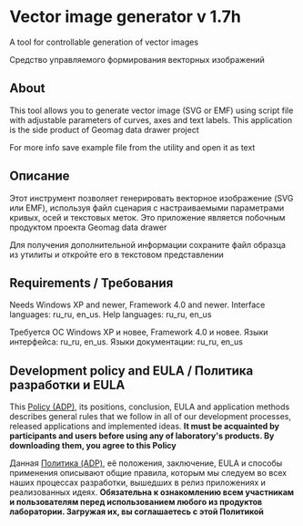 # Vector image generator v 1.7h

A tool for controllable generation of vector images

Средство управляемого формирования векторных изображений



## About

This tool allows you to generate vector image (SVG or EMF) using script file with adjustable parameters of curves,
axes and text labels. This application is the side product of Geomag data drawer project

For more info save example file from the utility and open it as text



## Описание

Этот инструмент позволяет генерировать векторное изображение (SVG или EMF), используя файл сценария
с настраиваемыми параметрами кривых, осей и текстовых меток. Это приложение является побочным продуктом
проекта Geomag data drawer

Для получения дополнительной информации сохраните файл образца из утилиты и откройте его в текстовом представлении



## Requirements / Требования

Needs Windows XP and newer, Framework 4.0 and newer. Interface languages: ru_ru, en_us. Help languages: ru_ru, en_us

Требуется ОС Windows XP и новее, Framework 4.0 и новее. Языки интерфейса: ru_ru, en_us. Языки документации: ru_ru, en_us



## Development policy and EULA / Политика разработки и EULA

This [Policy (ADP)](https://vk.com/@rdaaow_fupl-adp), its positions, conclusion, EULA and application methods
describes general rules that we follow in all of our development processes, released applications and implemented
ideas.
**It must be acquainted by participants and users before using any of laboratory's products.
By downloading them, you agree to this Policy**

Данная [Политика (ADP)](https://vk.com/@rdaaow_fupl-adp), её положения, заключение, EULA и способы применения
описывают общие правила, которым мы следуем во всех наших процессах разработки, вышедших в релиз приложениях
и реализованных идеях.
**Обязательна к ознакомлению всем участникам и пользователям перед использованием любого из продуктов лаборатории.
Загружая их, вы соглашаетесь с этой Политикой**
